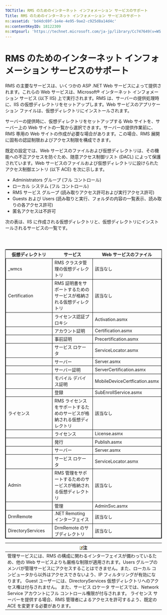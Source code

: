 ```yaml
---
TOCTitle: RMS のためのインターネット インフォメーション サービスのサポート
Title: RMS のためのインターネット インフォメーション サービスのサポート
ms:assetid: 'bd4dc69f-1e4e-4e95-9ae2-c925d8a14d4c'
ms:contentKeyID: 18122309
ms:mtpsurl: 'https://technet.microsoft.com/ja-jp/library/Cc747649(v=WS.10)'
---
```


RMS のためのインターネット インフォメーション サービスのサポート
================================================================

RMS の主要なサービスは、いくつかの ASP .NET Web サービスによって提供されます。これらの Web サービスは、Microsoft® インターネット インフォメーション サービス (以下 IIS) 上で実行されます。RMS は、サーバーの提供処理時に、IIS の仮想ディレクトリをセットアップします。Web サービスのアプリケーション ファイルは、仮想ディレクトリにインストールされます。

サーバーの提供時に、仮想ディレクトリをセットアップする Web サイトを、サーバー上の Web サイトの一覧から選択できます。サーバーの提供作業前に、RMS 専用の Web サイトの作成が必要な場合があります。この場合、RMS 展開に固有の認証制限およびアクセス制限を構成できます。

既定の設定では、Web サービスのファイルおよび仮想ディレクトリは、その機能への不正アクセスを防ぐため、随意アクセス制御リスト (DACL) によって保護されています。Web サービスのファイルおよび仮想ディレクトリに設けられたアクセス制御エントリ (以下 ACE) を次に示します。

-   Administrators グループ (フル コントロール)
-   ローカル システム (フル コントロール)
-   RMS サービス グループ (読み取りアクセス許可および実行アクセス許可)
-   Guests および Users (読み取りと実行、フォルダの内容の一覧表示、読み取りの各アクセス許可)
-   匿名アクセスは不許可

次の表は、IIS に作成される仮想ディレクトリと、仮想ディレクトリにインストールされるサービスの一覧です。

###  

 
<table style="border:1px solid black;">
<colgroup>
<col width="33%" />
<col width="33%" />
<col width="33%" />
</colgroup>
<thead>
<tr class="header">
<th>仮想ディレクトリ</th>
<th>サービス</th>
<th>Web サービスのファイル</th>
</tr>
</thead>
<tbody>
<tr class="odd">
<td style="border:1px solid black;">_wmcs</td>
<td style="border:1px solid black;">RMS クラスタ管理の仮想ディレクトリ</td>
<td style="border:1px solid black;">該当なし</td>
</tr>
<tr class="even">
<td style="border:1px solid black;">Certification</td>
<td style="border:1px solid black;">RMS 証明書をサポートするためのサービスが格納される仮想ディレクトリ</td>
<td style="border:1px solid black;">該当なし</td>
</tr>
<tr class="odd">
<td style="border:1px solid black;"> </td>
<td style="border:1px solid black;">ライセンス認証プロキシ</td>
<td style="border:1px solid black;">Activation.asmx</td>
</tr>
<tr class="even">
<td style="border:1px solid black;"> </td>
<td style="border:1px solid black;">アカウント証明</td>
<td style="border:1px solid black;">Certification.asmx</td>
</tr>
<tr class="odd">
<td style="border:1px solid black;"> </td>
<td style="border:1px solid black;">事前証明</td>
<td style="border:1px solid black;">Precertification.asmx</td>
</tr>
<tr class="even">
<td style="border:1px solid black;"> </td>
<td style="border:1px solid black;">サービス ロケータ</td>
<td style="border:1px solid black;">ServiceLocator.asmx</td>
</tr>
<tr class="odd">
<td style="border:1px solid black;"> </td>
<td style="border:1px solid black;">サーバー</td>
<td style="border:1px solid black;">Server.asmx</td>
</tr>
<tr class="even">
<td style="border:1px solid black;"> </td>
<td style="border:1px solid black;">サーバー証明</td>
<td style="border:1px solid black;">ServerCertification.asmx</td>
</tr>
<tr class="odd">
<td style="border:1px solid black;"> </td>
<td style="border:1px solid black;">モバイル デバイス証明</td>
<td style="border:1px solid black;">MobileDeviceCertfication.asmx</td>
</tr>
<tr class="even">
<td style="border:1px solid black;"> </td>
<td style="border:1px solid black;">登録</td>
<td style="border:1px solid black;">SubEnrollService.asmx</td>
</tr>
<tr class="odd">
<td style="border:1px solid black;">ライセンス</td>
<td style="border:1px solid black;">RMS ライセンスをサポートするためのサービスが格納される仮想ディレクトリ</td>
<td style="border:1px solid black;">該当なし</td>
</tr>
<tr class="even">
<td style="border:1px solid black;"> </td>
<td style="border:1px solid black;">ライセンス</td>
<td style="border:1px solid black;">License.asmx</td>
</tr>
<tr class="odd">
<td style="border:1px solid black;"> </td>
<td style="border:1px solid black;">発行</td>
<td style="border:1px solid black;">Publish.asmx</td>
</tr>
<tr class="even">
<td style="border:1px solid black;"> </td>
<td style="border:1px solid black;">サーバー</td>
<td style="border:1px solid black;">Server.asmx</td>
</tr>
<tr class="odd">
<td style="border:1px solid black;"> </td>
<td style="border:1px solid black;">サービス ロケータ</td>
<td style="border:1px solid black;">ServiceLocator.asmx</td>
</tr>
<tr class="even">
<td style="border:1px solid black;">Admin</td>
<td style="border:1px solid black;">RMS 管理をサポートするためのサービスが格納される仮想ディレクトリ</td>
<td style="border:1px solid black;">該当なし</td>
</tr>
<tr class="odd">
<td style="border:1px solid black;"> </td>
<td style="border:1px solid black;">管理</td>
<td style="border:1px solid black;">AdminSvc.asmx</td>
</tr>
<tr class="even">
<td style="border:1px solid black;">DrmRemote</td>
<td style="border:1px solid black;">.NET Remoting インターフェイス</td>
<td style="border:1px solid black;">該当なし</td>
</tr>
<tr class="odd">
<td style="border:1px solid black;">DirectoryServices</td>
<td style="border:1px solid black;">DrmRemote のサブディレクトリ</td>
<td style="border:1px solid black;">該当なし</td>
</tr>
</tbody>
</table>
  
| ![](images/Cc747649.note(WS.10).gif)注                                                                                                                                                                                                                                                                                                                                                                                                                                                                                                                                         |  
|-------------------------------------------------------------------------------------------------------------------------------------------------------------------------------------------------------------------------------------------------------------------------------------------------------------------------------------------------------------------------------------------------------------------------------------------------------------------------------------------------------------------------------------------------------------------------------------------------------------|  
| 管理サービスには、RMS の構成に関わるインターフェイスが備わっているため、他の Web サービスよりも厳格な制限が適用されます。Users グループのメンバが管理サービスにアクセスすることはできません。また、ローカル コンピュータから以外はアクセスできないよう、IP フィルタリングが有効になります。 Guest ユーザーには、DirectoryServices 仮想ディレクトリへのアクセス権は付与されません。 また、サービス ロケータ サービスでは、Network Service アカウントにフル コントロール権限が付与されます。 ライセンス サーバーを提供する場合、RMS 管理者によるアクセスを許可するよう、既定の ACE を変更する必要があります。 |
